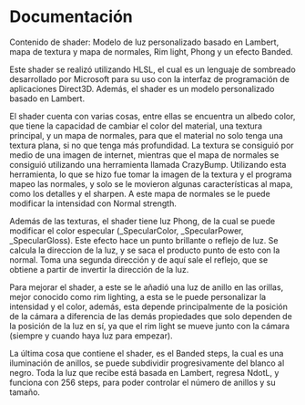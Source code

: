 # Documentación
Contenido de shader: Modelo de luz personalizado basado en Lambert, mapa de textura y mapa de normales, Rim light, Phong y un efecto Banded.

Este shader se realizó utilizando HLSL, el cual es un lenguaje de sombreado desarrollado por Microsoft para su uso con la interfaz de programación de aplicaciones Direct3D. Además, el shader es un modelo personalizado basado en Lambert.

El shader cuenta con varias cosas, entre ellas se encuentra un albedo color, que tiene la capacidad de cambiar el color del material, una textura principal, y un mapa de normales, para que el material no solo tenga una textura plana, si no que tenga más profundidad. La textura se consiguió por medio de una imagen de internet, mientras que el mapa de normales se consiguió utilizando una herramienta llamada CrazyBump. Utilizando esta herramienta, lo que se hizo fue tomar la imagen de la textura y el programa mapeo las normales, y solo se le movieron algunas características al mapa, como los detalles y el sharpen. A este mapa de normales se le puede modificar la intensidad con Normal strength.

Además de las texturas, el shader tiene luz Phong, de la cual se puede modificar el color especular (\_SpecularColor, \_SpecularPower, \_SpecularGloss). Este efecto hace un punto brillante o reflejo de luz. Se calcula la direccion de la luz, y se saca el producto punto de esto con la normal. Toma una segunda dirección y de aquí sale el reflejo, que se obtiene a partir de invertir la dirección de la luz.

Para mejorar el shader, a este se le añadió una luz de anillo en las orillas, mejor conocido como rim lighting, a esta se le puede personalizar la intensidad y el color, además, esta depende principalmente de la posición de la cámara a diferencia de las demás propiedades que solo dependen de la posición de la luz en sí, ya que el rim light se mueve junto con la cámara (siempre y cuando haya luz para empezar).

La última cosa que contiene el shader, es el Banded steps, la cual es una iluminación de anillos, se puede subdividir progresivamente del blanco al negro. Toda la luz que recibe está basada en Lambert, regresa NdotL, y funciona con 256 steps, para poder controlar el número de anillos y su tamaño.
